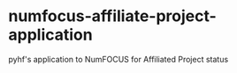 # numfocus-affiliate-project-application
pyhf's application to NumFOCUS for Affiliated Project status
